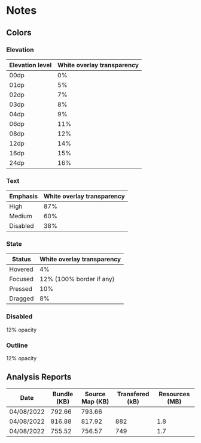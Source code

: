 # Notes

## Colors

### Elevation

| Elevation level | White overlay transparency |
|-----------------|----------------------------|
| 00dp            | 0%                         |
| 01dp            | 5%                         |
| 02dp            | 7%                         |
| 03dp            | 8%                         |
| 04dp            | 9%                         |
| 06dp            | 11%                        |
| 08dp            | 12%                        |
| 12dp            | 14%                        |
| 16dp            | 15%                        |
| 24dp            | 16%                        |

### Text

| Emphasis | White overlay transparency |
|----------|----------------------------|
| High     | 87%                        |
| Medium   | 60%                        |
| Disabled | 38%                        |

### State

| Status  | White overlay transparency |
|---------|----------------------------|
| Hovered | 4%                         |
| Focused | 12% (100% border if any)   |
| Pressed | 10%                        |
| Dragged | 8%                         |

### Disabled

12% opacity

### Outline

12% opacity

## Analysis Reports

| Date       | Bundle (KB) | Source Map (KB) | Transfered (kB) | Resources (MB) |
|------------|-------------|-----------------|-----------------|----------------|
| 04/08/2022 | 792.66      | 793.66          |                 |                |
| 04/08/2022 | 816.88      | 817.92          | 882             | 1.8            |
| 04/08/2022 | 755.52      | 756.57          | 749             | 1.7            |
